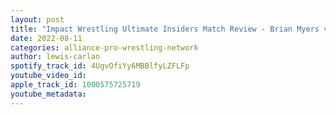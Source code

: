 ```yaml
---
layout: post
title: "Impact Wrestling Ultimate Insiders Match Review - Brian Myers vs Vargas for the Digital Media Title"
date: 2022-08-11
categories: alliance-pro-wrestling-network
author: lewis-carlan
spotify_track_id: 4UgvOfiYy6MBBlfyLZFLFp
youtube_video_id: 
apple_track_id: 1000575725719
youtube_metadata: 
---
```

